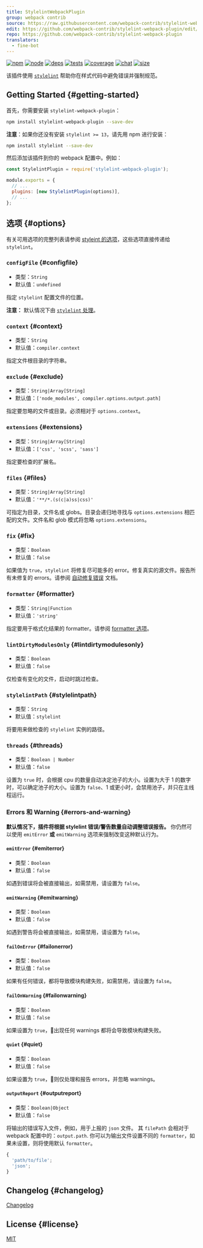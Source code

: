 ```yaml
---
title: StylelintWebpackPlugin
group: webpack contrib
source: https://raw.githubusercontent.com/webpack-contrib/stylelint-webpack-plugin/master/README.md
edit: https://github.com/webpack-contrib/stylelint-webpack-plugin/edit/master/README.md
repo: https://github.com/webpack-contrib/stylelint-webpack-plugin
translators:
  - fine-bot
---
```



[![npm][npm]][npm-url]
[![node][node]][node-url]
[![deps][deps]][deps-url]
[![tests][tests]][tests-url]
[![coverage][cover]][cover-url]
[![chat][chat]][chat-url]
[![size][size]][size-url]



该插件使用 [`stylelint`](https://stylelint.io/) 帮助你在样式代码中避免错误并强制规范。

## Getting Started {#getting-started}

首先，你需要安装 `stylelint-webpack-plugin`：

```bash
npm install stylelint-webpack-plugin --save-dev
```

**注意**：如果你还没有安装 `stylelint >= 13`，请先用 npm 进行安装：

```bash
npm install stylelint --save-dev
```

然后添加该插件到你的 webpack 配置中。例如：

```js
const StylelintPlugin = require('stylelint-webpack-plugin');

module.exports = {
  // ...
  plugins: [new StylelintPlugin(options)],
  // ...
};
```

## 选项 {#options}

有关可用选项的完整列表请参阅 [styleint 的选项](http://stylelint.io/user-guide/node-api/#options)，这些选项直接传递给 `stylelint`。

### `configFile` {#configfile}

- 类型：`String`
- 默认值：`undefined`

指定 `stylelint` 配置文件的位置。

**注意：** 默认情况下由 [`stylelint` 处理](http://stylelint.io/user-guide/configuration/)。

### `context` {#context}

- 类型：`String`
- 默认值：`compiler.context`

指定文件根目录的字符串。

### `exclude` {#exclude}

- 类型：`String|Array[String]`
- 默认值：`['node_modules', compiler.options.output.path]`

指定要忽略的文件或目录。必须相对于 `options.context`。

### `extensions` {#extensions}

- 类型：`String|Array[String]`
- 默认值：`['css', 'scss', 'sass']`

指定要检查的扩展名。

### `files` {#files}

- 类型：`String|Array[String]`
- 默认值：`'**/*.(s(c|a)ss|css)'`

可指定为目录，文件名或 globs。目录会递归地寻找与 `options.extensions` 相匹配的文件。文件名和 glob 模式将忽略 `options.extensions`。

### `fix` {#fix}

- 类型：`Boolean`
- 默认值：`false`

如果值为 `true`，`stylelint` 将修复尽可能多的 error。修复真实的源文件。报告所有未修复的 errors。请参阅 [自动修复错误](https://stylelint.io/user-guide/cli#autofixing-errors) 文档。

### `formatter` {#formatter}

- 类型：`String|Function`
- 默认值：`'string'`

指定要用于格式化结果的 formatter。请参阅 [formatter 选项](https://stylelint.io/user-guide/node-api#formatter)。

### `lintDirtyModulesOnly` {#lintdirtymodulesonly}

- 类型：`Boolean`
- 默认值：`false`

仅检查有变化的文件，启动时跳过检查。

### `stylelintPath` {#stylelintpath}

- 类型：`String`
- 默认值：`stylelint`

将要用来做检查的 `stylelint` 实例的路径。

### `threads` {#threads}

- 类型：`Boolean | Number`
- 默认值：`false`

设置为 `true` 时，会根据 cpu 的数量自动决定池子的大小。设置为大于 1 的数字时，可以确定池子的大小。设置为 `false`、1 或更小时，会禁用池子，并只在主线程运行。

### Errors 和 Warning {#errors-and-warning}

**默认情况下，插件将根据 stylelint 错误/警告数量自动调整错误报告。**
你仍然可以使用 `emitError` **或** `emitWarning` 选项来强制改变这种默认行为。

#### `emitError` {#emiterror}

- 类型：`Boolean`
- 默认值：`false`

如遇到错误将会被直接输出，如需禁用，请设置为 `false`。

#### `emitWarning` {#emitwarning}

- 类型：`Boolean`
- 默认值：`false`

如遇到警告将会被直接输出，如需禁用，请设置为 `false`。

#### `failOnError` {#failonerror}

- 类型：`Boolean`
- 默认值：`false`

如果有任何错误，都将导致模块构建失败，如需禁用，请设置为 `false`。

#### `failOnWarning` {#failonwarning}

- 类型：`Boolean`
- 默认值：`false`

如果设置为 `true`，出现任何 warnings 都将会导致模块构建失败。

#### `quiet` {#quiet}

- 类型：`Boolean`
- 默认值：`false`

如果设置为 `true`，则仅处理和报告 errors，并忽略 warnings。

#### `outputReport` {#outputreport}

- 类型：`Boolean|Object`
- 默认值：`false`

将输出的错误写入文件，例如，用于上报的 `json` 文件。
其 `filePath` 会相对于 webpack 配置中的：`output.path`.
你可以为输出文件设置不同的 `formatter`，如果未设置，则将使用默认 `formatter`。

```js
{
  'path/to/file';
  'json';
}
```

## Changelog {#changelog}

[Changelog](https://github.com/webpack-contrib/stylelint-webpack-plugin/blob/master/CHANGELOG.md)

## License {#license}

[MIT](https://github.com/webpack-contrib/stylelint-webpack-plugin/blob/master/LICENSE)

[npm]: https://img.shields.io/npm/v/stylelint-webpack-plugin.svg
[npm-url]: https://npmjs.com/package/stylelint-webpack-plugin
[node]: https://img.shields.io/node/v/stylelint-webpack-plugin.svg
[node-url]: https://nodejs.org
[deps]: https://david-dm.org/webpack-contrib/stylelint-webpack-plugin.svg
[deps-url]: https://david-dm.org/webpack-contrib/stylelint-webpack-plugin
[tests]: https://github.com/webpack-contrib/stylelint-webpack-plugin/workflows/stylelint-webpack-plugin/badge.svg
[tests-url]: https://github.com/webpack-contrib/stylelint-webpack-plugin/actions
[cover]: https://codecov.io/gh/webpack-contrib/stylelint-webpack-plugin/branch/master/graph/badge.svg
[cover-url]: https://codecov.io/gh/webpack-contrib/stylelint-webpack-plugin
[chat]: https://badges.gitter.im/webpack/webpack.svg
[chat-url]: https://gitter.im/webpack/webpack
[size]: https://packagephobia.now.sh/badge?p=stylelint-webpack-plugin
[size-url]: https://packagephobia.now.sh/result?p=stylelint-webpack-plugin
